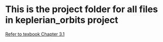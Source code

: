 # This is the project folder for all files in keplerian_orbits project
[Refer to texbook Chapter 3.1](https://openstax.org/books/astronomy/pages/3-1-the-laws-of-planetary-motion)
